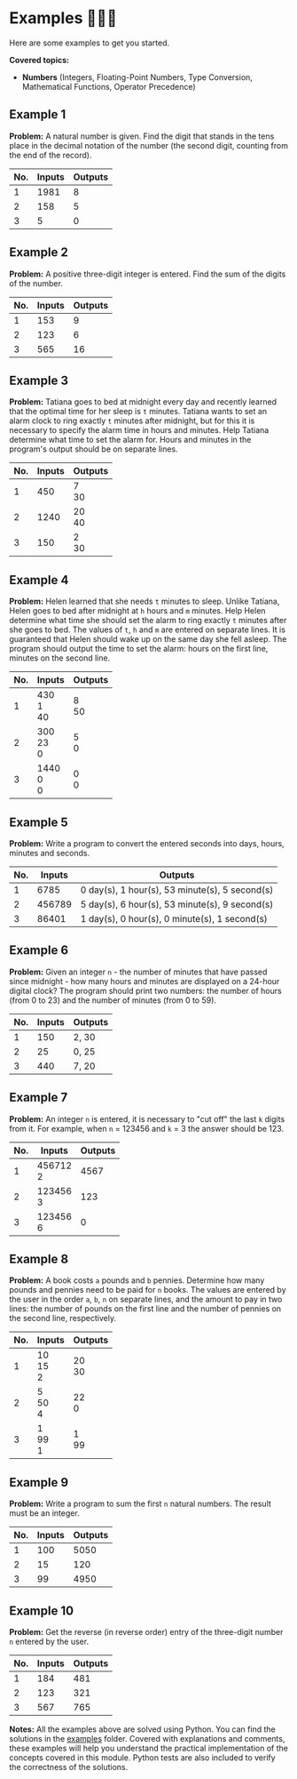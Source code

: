 # Examples 👨🏼‍💻

Here are some examples to get you started.

**Covered topics:** 
- **Numbers** (Integers, Floating-Point Numbers, Type Conversion, Mathematical Functions, Operator Precedence)

## Example 1
**Problem:** A natural number is given. Find the digit that stands in the tens place in the decimal notation of the number (the second digit, counting from the end of the record).
 

| No. | Inputs | Outputs |
| --- | ------ | ------- |
| 1   | 1981   | 8       |
| 2   | 158    | 5       |
| 3   | 5      | 0       |

## Example 2

**Problem:** A positive three-digit integer is entered. Find the sum of the digits of the number.

| No. | Inputs | Outputs |
| --- | ------ | ------- |
| 1   | 153    | 9       |
| 2   | 123    | 6       |
| 3   | 565    | 16      |

## Example 3

**Problem:** Tatiana goes to bed at midnight every day and recently learned that the optimal time for her sleep is `t` minutes. Tatiana wants to set an alarm clock to ring exactly `t` minutes after midnight, but for this it is necessary to specify the alarm time in hours and minutes. Help Tatiana determine what time to set the alarm for. Hours and minutes in the program's output should be on separate lines.

| No. | Inputs | Outputs |
| --- | ------ | ------- |
| 1   | 450    | 7<br>30   |
| 2   | 1240   | 20<br>40  |
| 3   | 150    | 2<br>30   |

## Example 4

**Problem:** Helen learned that she needs `t` minutes to sleep. Unlike Tatiana, Helen goes to bed after midnight at `h` hours and `m` minutes. Help Helen determine what time she should set the alarm to ring exactly `t` minutes after she goes to bed. The values of `t`, `h` and `m` are entered on separate lines. It is guaranteed that Helen should wake up on the same day she fell asleep. The program should output the time to set the alarm: hours on the first line, minutes on the second line.

| No. | Inputs     | Outputs |
| --- | ---------- | ------- |
| 1   | 430<br>1<br>40 | 8<br>50   |
| 2   | 300<br>23<br>0 | 5<br>0    |
| 3   | 1440<br>0<br>0 | 0<br>0    |

## Example 5

**Problem:** Write a program to convert the entered seconds into days, hours, minutes and seconds.

| No. | Inputs | Outputs |
| --- | ------ | ------- |
| 1   | 6785   | 0 day(s), 1 hour(s), 53 minute(s), 5 second(s) |
| 2   | 456789 | 5 day(s), 6 hour(s), 53 minute(s), 9 second(s) |
| 3   | 86401  | 1 day(s), 0 hour(s), 0 minute(s), 1 second(s)  |

## Example 6

**Problem:** Given an integer `n` - the number of minutes that have passed since midnight - how many hours and minutes are displayed on a 24-hour digital clock? The program should print two numbers: the number of hours (from 0 to 23) and the number of minutes (from 0 to 59).

| No. | Inputs | Outputs |
| --- | ------ | ------- |
| 1   | 150    | 2, 30   |
| 2   | 25     | 0, 25   |
| 3   | 440    | 7, 20   |

## Example 7

**Problem:** An integer `n` is entered, it is necessary to "cut off" the last `k` digits from it. For example, when `n` = 123456 and `k` = 3 the answer should be 123.

| No. | Inputs     | Outputs |
| --- | ---------- | ------- |
| 1   | 456712<br>2 | 4567 |
| 2   | 123456<br>3 | 123  |
| 3   | 123456<br>6 | 0    |

## Example 8

**Problem:** A book costs `a` pounds and `b` pennies. Determine how many pounds and pennies need to be paid for `n` books. The values are entered by the user in the order `a`, `b`, `n` on separate lines, and the amount to pay in two lines: the number of pounds on the first line and the number of pennies on the second line, respectively.

| No. | Inputs     | Outputs |
| --- | ---------- | ------- |
| 1   | 10<br>15<br>2 | 20<br>30 |
| 2   | 5<br>50<br>4  | 22<br>0  |
| 3   | 1<br>99<br>1  | 1<br>99  |

## Example 9

**Problem:** Write a program to sum the first `n` natural numbers. The result must be an integer.

| No. | Inputs | Outputs |
| --- | ------ | ------- |
| 1   | 100 | 5050 |
| 2   | 15  | 120  |
| 3   | 99  | 4950 |

## Example 10

**Problem:** Get the reverse (in reverse order) entry of the three-digit number `n` entered by the user.

| No. | Inputs | Outputs |
| --- | ------ | ------- |
| 1   | 184 | 481 |
| 2   | 123 | 321 |
| 3   | 567 | 765 |

**Notes:** All the examples above are solved using Python. You can find the solutions in the [examples](./examples) folder. Covered with explanations and comments, these examples will help you understand the practical implementation of the concepts covered in this module. Python tests are also included to verify the correctness of the solutions.
